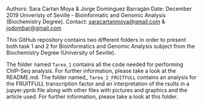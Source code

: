 Authors: Sara Cartan Moya & Jorge Domínguez Barragán
Date: December 2019
Univeristy of Seville - Bioinformatic and Genomic Analysis (Biochemistry Degree).
Contact: saracartanmoya@gmail.com & jodombar@gmail.com

This GitHub repository contains two different folders in order to present both task 1 and 2 for Bioinformatics and Genomic Analysis subject 
from the Biochemistry Degree (University of Seville).

The folder named `Tarea_1` contains all the code needed for performing ChIP-Seq analysis. For further information, please take a look at the README.md.
The folder named_ `Tarea_2_FRUITFULL` contains an analysis for the FRUITFULL transcription factor and an interpretation of the rsults in 
a jupyer.ypnb file along with other files with pictures and graphics and the article used. For further information, please take a look at
this folder.

